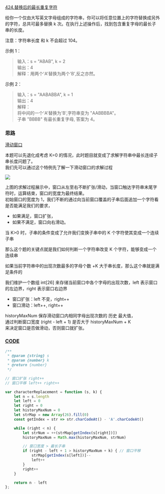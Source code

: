 [424.替换后的最长重复字符](https://leetcode-cn.com/problems/longest-repeating-character-replacement/)

给你一个仅由大写英文字母组成的字符串，你可以将任意位置上的字符替换成另外的字符，总共可最多替换 k 次。在执行上述操作后，找到包含重复字母的最长子串的长度。

注意：字符串长度 和 k 不会超过 104。


示例 1：
> 输入：s = "ABAB", k = 2  
输出：4  
解释：用两个'A'替换为两个'B',反之亦然。  

示例 2：
> 输入：s = "AABABBA", k = 1  
输出：4  
解释：  
将中间的一个'A'替换为'B',字符串变为 "AABBBBA"。  
子串 "BBBB" 有最长重复字母, 答案为 4。  


### 思路
[滑动窗口](https://leetcode-cn.com/problems/longest-repeating-character-replacement/solution/tong-guo-ci-ti-liao-jie-yi-xia-shi-yao-shi-hua-don/)

本题可以先退化成考虑 K=0 的情况，此时题目就变成了求解字符串中最长连续子串长度问题了。  
我们先可以通过这个特例先了解一下滑动窗口的求解过程

![](https://pic.leetcode-cn.com/578fc15b7b426eb61dcf1fd73bb87f1511d8733c474797dbb9188b706a219cc5.jpg)


上图的求解过程展示中，窗口从左至右不断扩张/滑动，当窗口触达字符串末尾字符时，运算结束，窗口的宽度为最终结果。    
初始窗口的宽度为 1，我们不断的通过向当前窗口覆盖的子串后面追加一个字符看是否能满足我们的要求，  
- 如果满足，窗口扩张，
- 如果不满足，窗口向右滑动。

当 K>0 时，子串的条件变成了允许我们变换子串中的 K 个字符使其变成一个连续子串

那么这个题的关键点就是我们如何判断一个字符串改变 K 个字符，能够变成一个连续串

如果当前字符串中的出现次数最多的字母个数 +K 大于串长度，那么这个串就是满足条件的

我们维护一个数组 int[26] 来存储当前窗口中各个字母的出现次数，left 表示窗口的左边界，right 表示窗口右边界

- 窗口扩张：left 不变，right++
- 窗口滑动：left++, right++

historyMaxNum 保存滑动窗口内相同字母出现次数的 历史 最大值，  
通过判断窗口宽度 (right - left + 1) 是否大于 historyMaxNum + K   
来决定窗口是否做滑动，否则窗口就扩张。

### [CODE](https://leetcode-cn.com/problems/longest-repeating-character-replacement/solution/hua-dong-chuang-kou-js-by-xing-xing-ms-fwm4/)
```javascript
/**
 * @param {string} s
 * @param {number} k
 * @return {number}
 */

// 窗口扩张 right++
// 窗口平移 left++ right++

var characterReplacement = function (s, k) {
    let n = s.length
    let left = 0
    let right = 0
    let historyMaxNum = 0
    let strMap = new Array(26).fill(0)
    const getIndex = str => str.charCodeAt() - 'A'.charCodeAt()

    while (right < n) {
        let strNum = ++(strMap[getIndex(s[right])])
        historyMaxNum = Math.max(historyMaxNum, strNum)

        // 窗口宽度 > 最长子串
        if (right - left + 1 > historyMaxNum + k) { // 窗口平移
            strMap[getIndex(s[left])]--
            left++
        }
        right++
    }

    return n - left
};

```
